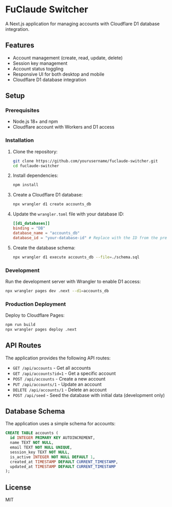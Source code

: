 # FuClaude Switcher

A Next.js application for managing accounts with Cloudflare D1 database integration.

## Features

- Account management (create, read, update, delete)
- Session key management
- Account status toggling
- Responsive UI for both desktop and mobile
- Cloudflare D1 database integration

## Setup

### Prerequisites

- Node.js 18+ and npm
- Cloudflare account with Workers and D1 access

### Installation

1. Clone the repository:
   ```bash
   git clone https://github.com/yourusername/fuclaude-switcher.git
   cd fuclaude-switcher
   ```

2. Install dependencies:
   ```bash
   npm install
   ```

3. Create a Cloudflare D1 database:
   ```bash
   npx wrangler d1 create accounts_db
   ```

4. Update the `wrangler.toml` file with your database ID:
   ```toml
   [[d1_databases]]
   binding = "DB"
   database_name = "accounts_db"
   database_id = "your-database-id" # Replace with the ID from the previous step
   ```

5. Create the database schema:
   ```bash
   npx wrangler d1 execute accounts_db --file=./schema.sql
   ```

### Development

Run the development server with Wrangler to enable D1 access:

```bash
npx wrangler pages dev .next --d1=accounts_db
```

### Production Deployment

Deploy to Cloudflare Pages:

```bash
npm run build
npx wrangler pages deploy .next
```

## API Routes

The application provides the following API routes:

- `GET /api/accounts` - Get all accounts
- `GET /api/accounts?id=1` - Get a specific account
- `POST /api/accounts` - Create a new account
- `PUT /api/accounts/1` - Update an account
- `DELETE /api/accounts/1` - Delete an account
- `POST /api/seed` - Seed the database with initial data (development only)

## Database Schema

The application uses a simple schema for accounts:

```sql
CREATE TABLE accounts (
  id INTEGER PRIMARY KEY AUTOINCREMENT,
  name TEXT NOT NULL,
  email TEXT NOT NULL UNIQUE,
  session_key TEXT NOT NULL,
  is_active INTEGER NOT NULL DEFAULT 1,
  created_at TIMESTAMP DEFAULT CURRENT_TIMESTAMP,
  updated_at TIMESTAMP DEFAULT CURRENT_TIMESTAMP
);
```

## License

MIT
